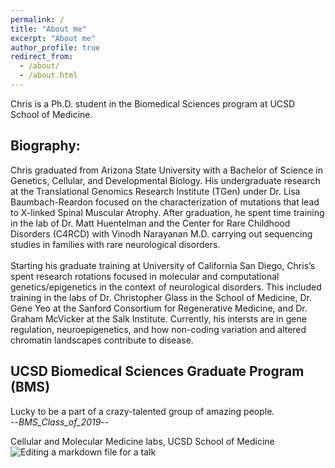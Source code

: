 ```yaml
---
permalink: /
title: "About me"
excerpt: "About me"
author_profile: true
redirect_from: 
  - /about/
  - /about.html
---
```


Chris is a Ph.D. student in the Biomedical Sciences program at UCSD School of Medicine.

Biography:
------
Chris graduated from Arizona State University with a Bachelor of Science in Genetics, Cellular, and Developmental Biology. His undergraduate research at the Translational Genomics Research Institute (TGen) under Dr. Lisa Baumbach-Reardon focused on the characterization of mutations that lead to X-linked Spinal Muscular Atrophy. After graduation, he spent time training in the lab of Dr. Matt Huentelman and the Center for Rare Childhood Disorders (C4RCD) with Vinodh Narayanan M.D. carrying out sequencing studies in families with rare neurological disorders.
<br/>
<br/>
Starting his graduate training at University of California San Diego, Chris’s spent research rotations focused in molecular and computational genetics/epigenetics in the context of neurological disorders. This included training in the labs of Dr. Christopher Glass in the School of Medicine, Dr. Gene Yeo at the Sanford Consortium for Regenerative Medicine, and Dr. Graham McVicker at the Salk Institute. Currently, his intersts are in gene regulation, neuroepigenetics, and how non-coding variation and altered chromatin landscapes contribute to disease.

UCSD Biomedical Sciences Graduate Program (BMS)
------
Lucky to be a part of a crazy-talented group of amazing people. <br/>
--*BMS_Class_of_2019*--

Cellular and Molecular Medicine labs, UCSD School of Medicine
![Editing a markdown file for a talk](/images/20190923_082634.jpg)
